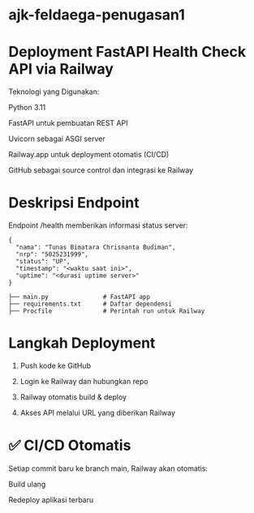 # ajk-feldaega-penugasan1

# Deployment FastAPI Health Check API via Railway

Teknologi yang Digunakan: 

Python 3.11

FastAPI untuk pembuatan REST API

Uvicorn sebagai ASGI server

Railway.app untuk deployment otomatis (CI/CD)

GitHub sebagai source control dan integrasi ke Railway

# Deskripsi Endpoint

Endpoint /health memberikan informasi status server:

```
{
  "nama": "Tunas Bimatara Chrisnanta Budiman",
  "nrp": "5025231999",
  "status": "UP",
  "timestamp": "<waktu saat ini>",
  "uptime": "<durasi uptime server>"
}
```
```
├── main.py               # FastAPI app
├── requirements.txt      # Daftar dependensi
├── Procfile              # Perintah run untuk Railway
```

# Langkah Deployment

1. Push kode ke GitHub

2. Login ke Railway dan hubungkan repo

3. Railway otomatis build & deploy

4. Akses API melalui URL yang diberikan Railway

# ✅ CI/CD Otomatis

Setiap commit baru ke branch main, Railway akan otomatis:

Build ulang

Redeploy aplikasi terbaru

